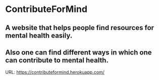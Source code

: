 # ContributeForMind
## A website that helps people find resources for mental health easily.
## Also one can find different ways in which one can contribute to mental health.
URL: https://contributeformind.herokuapp.com/
